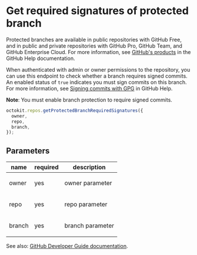 # Get required signatures of protected branch

Protected branches are available in public repositories with GitHub Free, and in public and private repositories with GitHub Pro, GitHub Team, and GitHub Enterprise Cloud. For more information, see [GitHub's products](https://help.github.com/github/getting-started-with-github/githubs-products) in the GitHub Help documentation.

When authenticated with admin or owner permissions to the repository, you can use this endpoint to check whether a branch requires signed commits. An enabled status of `true` indicates you must sign commits on this branch. For more information, see [Signing commits with GPG](https://help.github.com/articles/signing-commits-with-gpg) in GitHub Help.

**Note**: You must enable branch protection to require signed commits.

```js
octokit.repos.getProtectedBranchRequiredSignatures({
  owner,
  repo,
  branch,
});
```

## Parameters

<table>
  <thead>
    <tr>
      <th>name</th>
      <th>required</th>
      <th>description</th>
    </tr>
  </thead>
  <tbody>
    <tr><td>owner</td><td>yes</td><td>

owner parameter

</td></tr>
<tr><td>repo</td><td>yes</td><td>

repo parameter

</td></tr>
<tr><td>branch</td><td>yes</td><td>

branch parameter

</td></tr>
  </tbody>
</table>

See also: [GitHub Developer Guide documentation](https://developer.github.com/v3/repos/branches/#get-required-signatures-of-protected-branch).
